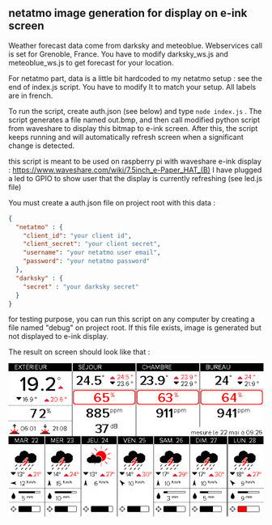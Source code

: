 ## netatmo image generation for display on e-ink screen

Weather forecast data come from darksky and meteoblue. Webservices call is set for Grenoble, France. You have to modify darksky_ws.js and meteoblue_ws.js to get forecast for your location.

For netatmo part, data is a little bit hardcoded to my netatmo setup : see the end of index.js script. You have to modify It to match your setup. All labels are in french. 

To run the script, create auth.json (see below) and  type `node index.js` .
The script generates a file named out.bmp, and then call modified python script from waveshare to display this bitmap to e-ink screen. After this, the script keeps running and will automatically refresh screen when a significant change is detected. 

this script is meant to be used on raspberry pi with waveshare e-ink display : https://www.waveshare.com/wiki/7.5inch_e-Paper_HAT_(B) 
I have plugged a led to GPIO to show user that the display is currently refreshing (see led.js file)


You must create a auth.json file on project root with this data : 
```json
{
  "netatmo" : {
    "client_id": "your client id",
    "client_secret": "your client secret",
    "username": "your netatmo user email",
    "password": "your netatmo password"
  },
  "darksky" : {
    "secret" : "your darksky secret"
  }
}
```

for testing purpose, you can run this script on any computer by creating a file named "debug" on project root. If this file exists, image is generated but not displayed to e-ink display. 

The result on screen should look like that :

![example](/example.png)
